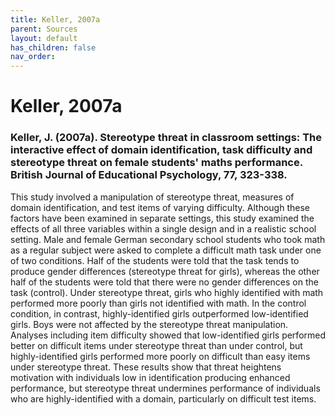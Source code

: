 ```yaml
---
title: Keller, 2007a
parent: Sources
layout: default
has_children: false
nav_order: 
---
```


# Keller, 2007a

### Keller, J. (2007a). Stereotype threat in classroom settings: The interactive effect of domain identification, task difficulty and stereotype threat on female students' maths performance. British Journal of Educational Psychology, 77, 323-338.

This study involved a manipulation of stereotype threat, measures of domain identification, and test items of varying difficulty. Although these factors have been examined in separate settings, this study examined the effects of all three variables within a single design and in a realistic school setting. Male and female German secondary school students who took math as a regular subject were asked to complete a difficult math task under one of two conditions. Half of the students were told that the task tends to produce gender differences (stereotype threat for girls), whereas the other half of the students were told that there were no gender differences on the task (control). Under stereotype threat, girls who highly identified with math performed more poorly than girls not identified with math. In the control condition, in contrast, highly-identified girls outperformed low-identified girls. Boys were not affected by the stereotype threat manipulation. Analyses including item difficulty showed that low-identified girls performed better on difficult items under stereotype threat than under control, but highly-identified girls performed more poorly on difficult than easy items under stereotype threat. These results show that threat heightens motivation with individuals low in identification producing enhanced performance, but stereotype threat undermines performance of individuals who are highly-identified with a domain, particularly on difficult test items.
